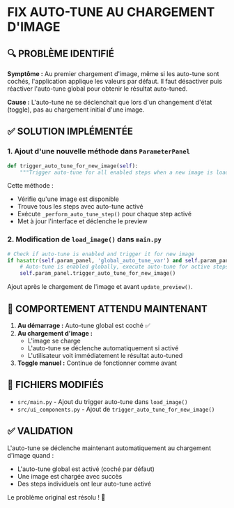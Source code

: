 # FIX AUTO-TUNE AU CHARGEMENT D'IMAGE

## 🔍 PROBLÈME IDENTIFIÉ

**Symptôme :** Au premier chargement d'image, même si les auto-tune sont cochés, l'application applique les valeurs par défaut. Il faut désactiver puis réactiver l'auto-tune global pour obtenir le résultat auto-tuned.

**Cause :** L'auto-tune ne se déclenchait que lors d'un changement d'état (toggle), pas au chargement initial d'une image.

## ✅ SOLUTION IMPLÉMENTÉE

### 1. Ajout d'une nouvelle méthode dans `ParameterPanel`
```python
def trigger_auto_tune_for_new_image(self):
    """Trigger auto-tune for all enabled steps when a new image is loaded"""
```

Cette méthode :
- Vérifie qu'une image est disponible
- Trouve tous les steps avec auto-tune activé
- Exécute `_perform_auto_tune_step()` pour chaque step activé
- Met à jour l'interface et déclenche le preview

### 2. Modification de `load_image()` dans `main.py`
```python
# Check if auto-tune is enabled and trigger it for new image
if hasattr(self.param_panel, 'global_auto_tune_var') and self.param_panel.global_auto_tune_var.get():
    # Auto-tune is enabled globally, execute auto-tune for active steps
    self.param_panel.trigger_auto_tune_for_new_image()
```

Ajout après le chargement de l'image et avant `update_preview()`.

## 🎯 COMPORTEMENT ATTENDU MAINTENANT

1. **Au démarrage :** Auto-tune global est coché ✅
2. **Au chargement d'image :** 
   - L'image se charge
   - L'auto-tune se déclenche automatiquement si activé
   - L'utilisateur voit immédiatement le résultat auto-tuned
3. **Toggle manuel :** Continue de fonctionner comme avant

## 📝 FICHIERS MODIFIÉS

- `src/main.py` - Ajout du trigger auto-tune dans `load_image()`
- `src/ui_components.py` - Ajout de `trigger_auto_tune_for_new_image()`

## ✅ VALIDATION

L'auto-tune se déclenche maintenant automatiquement au chargement d'image quand :
- L'auto-tune global est activé (coché par défaut)
- Une image est chargée avec succès
- Des steps individuels ont leur auto-tune activé

Le problème original est résolu ! 🎉

